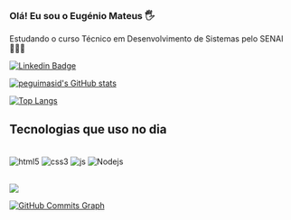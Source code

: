 
### Olá! Eu sou o Eugénio Mateus 🖐️

Estudando o curso Técnico em Desenvolvimento de Sistemas pelo SENAI 🧑🏿‍🎓

[![Linkedin Badge](https://img.shields.io/badge/-LinkedIn-blue?style=flat-square&logo=Linkedin&logoColor=white&link=https://https://www.linkedin.com/in/eug%C3%A9nio-mateus-5610ba223/)](https://www.linkedin.com/in/eug%C3%A9nio-mateus-5610ba223/)

<a href="http://www.github.com/peguimasid"><img src="https://github-readme-stats-peguimasid.vercel.app/api?username=EuGenio00&show_icons=true&hide=&count_private=true&title_color=3382ed&text_color=ffffff&icon_color=3382ed&bg_color=171717&hide_border=true&show_icons=true" alt="peguimasid's GitHub stats" /></a>

[![Top Langs](https://github-readme-stats.vercel.app/api/top-langs/?username=EuGenio00&layout=compact)](https://github.com/anuraghazra/github-readme-stats)

## Tecnologias que uso no dia 


<div style="display: inline_block"><br/>
<img align="center" alt="html5" src="https://img.shields.io/badge/HTML5-E34F26?style=for-the-badge&logo=html5&logoColor=white" />
<img align="center" alt="css3" src="https://img.shields.io/badge/CSS3-1572B6?style=for-the-badge&logo=css3&logoColor=white" />
<img align="center" alt="js" src="https://img.shields.io/badge/JavaScript-F7DF1E?style=for-the-badge&logo=javascript&logoColor=black" />
<img align="center" alt="Nodejs" src="https://img.shields.io/badge/Node.js-43853D?style=for-the-badge&logo=node.js&logoColor=white" />
</div><br/>


<a href="http://www.github.com/EuGenio00"><img src="https://github-readme-streak-stats.herokuapp.com/?user=EuGenio00&stroke=ffffff&background=171717&ring=3382ed&fire=3382ed&currStreakNum=ffffff&currStreakLabel=3382ed&sideNums=ffffff&sideLabels=ffffff&dates=ffffff&hide_border=true" /></a>

<a href="http://www.github.com/peguimasid"><img src="https://activity-graph.herokuapp.com/graph?username=EuGenio00&bg_color=171717&color=ffffff&line=3382ed&point=ffffff&area_color=171717&area=true&hide_border=true&custom_title=GitHub%20Commits%20Graph" alt="GitHub Commits Graph" /></a>

